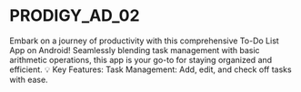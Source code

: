 # PRODIGY_AD_02
Embark on a journey of productivity with this comprehensive To-Do List App on Android! Seamlessly blending task management with basic arithmetic operations, this app is your go-to for staying organized and efficient.  💡 Key Features:  Task Management: Add, edit, and check off tasks with ease.
